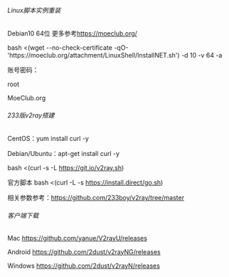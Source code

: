 

###### Linux脚本实例重装

Debian10 64位 更多参考<https://moeclub.org/>

<p>
   bash <(wget --no-check-certificate -qO- 'https://moeclub.org/attachment/LinuxShell/InstallNET.sh') -d 10 -v 64 -a
</p>



账号密码：

root  

MoeClub.org 

###### 233版v2ray搭建

CentOS：yum install curl -y

Debian/Ubuntu：apt-get install curl -y

bash <(curl -s -L https://git.io/v2ray.sh)

官方脚本    bash <(curl -L -s https://install.direct/go.sh)

相关参数参考：<https://github.com/233boy/v2ray/tree/master>

###### 客户端下载



Mac    <https://github.com/yanue/V2rayU/releases>

Android <https://github.com/2dust/v2rayNG/releases>   

Windows  <https://github.com/2dust/v2rayN/releases>

